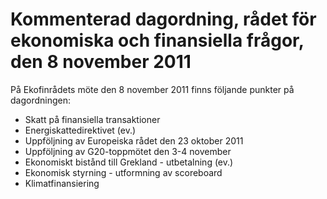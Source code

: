 # Kommenterad dagordning, rådet för ekonomiska och finansiella frågor, den 8 november 2011

På Ekofinrådets möte den 8 november 2011 finns följande punkter på dagordningen:

* Skatt på finansiella transaktioner
* Energiskattedirektivet (ev.)
* Uppföljning av Europeiska rådet den 23 oktober 2011
* Uppföljning av G20\-toppmötet den 3\-4 november
* Ekonomiskt bistånd till Grekland \- utbetalning (ev.)
* Ekonomisk styrning \- utformning av scoreboard
* Klimatfinansiering
